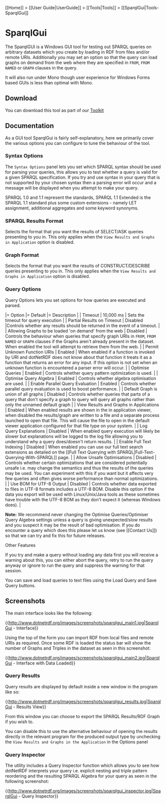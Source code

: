 [[Home]] > [[User Guide|UserGuide]] > [[Tools|Tools]] > [[SparqlGui|Tools-SparqlGui]]

# SparqlGui 

The SparqlGUI is a Windows GUI tool for testing out SPARQL queries on arbitrary datasets which you create by loading in RDF from files and/or remote URIs. Additionally you may set an option so that the query can load graphs on demand from the web where they are specified in `FROM`, `FROM NAMED` or `GRAPH` clauses in the query.

It will also run under Mono though user experience for Windows Forms based GUIs is less than optimal with Mono.

## Download 

You can download this tool as part of our [Toolkit](http://www.dotnetrdf.org?content.asp?pageID=Download%20dotNetRDF%20Toolkit%20for%20Windows)

## Documentation 

As a GUI tool SparqlGui is fairly self-explanatory, here we primarily cover the various options you can configure to tune the behaviour of the tool.

### Syntax Options 

The `Syntax Options` panel lets you set which SPARQL syntax should be used for parsing your queries, this allows you to test whether a query is valid for a given SPARQL specification. If you try and use syntax in your query that is not supported by your chosen syntax then a parsing error will occur and a message will be displayed when you attempt to make your query.

SPARQL 1.0 and 1.1 represent the standards, SPARQL 1.1 Extended is the SPARQL 1.1 standard plus some custom extensions - namely LET assignment, additional aggregates and some keyword synonyms.

### SPARQL Results Format 

Selects the format that you want the results of SELECT/ASK queries presenting to you in. This only applies when the `View Results and Graphs in Application` option is disabled.

### Graph Format 

Selects the format that you want the results of CONSTRUCT/DESCRIBE queries presenting to you in.  This only applies when the `View Results and Graphs in Application` option is disabled.

### Query Options 

Query Options lets you set options for how queries are executed and parsed.

|= Option |= Default |= Description |
| Timeout | 10,000 ms | Sets the timeout for query execution |
| Partial Results on Timeout | Disabled |Controls whether any results should be returned in the event of a timeout. |
| Allowing Graphs to be loaded 'on demand' from the web | Disabled | Controls the behaviour when queries that specify graph URIs in `FROM`, `FROM NAMED` or `GRAPH` clauses if the Graphs aren't already present in the dataset.  When enabled the tool will attempt to retrieve them from the web. |
| Permit Unknown Function URIs | Enabled | When enabled if a function is invoked by URI and dotNetRDF does not know about that function it treats it as a function that returns an error for any input. If this option is not set when an unknown function is encountered a parser error will occur. |
| Optimise Queries | Enabled | Controls whether query pattern optimization is used. |
| Optimise Query Algebra | Enabled | Controls whether algebra optimisation are used. |
| Enable Parallel Query Evaluation | Enabled | Controls whether parallel query evaluation is used to boost performance. |
| Default Graph is union of all graphs | Disabled | Controls whether queries that parts of a query that don't specify a graph to query will query all graphs rather than only the unnamed default graph |
| View Results and Graphs in Applications | Enabled | When enabled results are shown in the in application viewer, when disabled the results/graph are written to a file and a separate process launched to open that file.  This will cause the file to open in the default viewer application configured for that file type on your system. |
| Log Query Explanations | Disabled | When enabled query execution will likely be slower but explanations will be logged to the log file allowing you to understand why a query does/doesn't return results. |
| Enable Full Text Indexing | Disabled | When enabled you can use our full text search extensions as detailed on the [[Full Text Querying with SPARQL|Full-Text-Querying-With-SPARQL]] page. |
| Allow Unsafe Optimisations | Disabled | Controls whether certain optimizations that are considered potentially unsafe i.e. may change the semantics and thus the results of the queries may be used.  You can experiment with this if you want but it affects very few queries and often gives worse performance than normal optimizations. |
| Use BOM for UTF-8 Output | Disabled | Controls whether data exported to files in UTF-8 formats includes a UTF-8 BOM. Disable this option if the data you export will be used with Linux/Unix/Java tools as these sometimes have trouble with the UTF-8 BOM as they don't expect it (whereas Windows does). |

**Note:** We recommend never changing the Optimise Queries/Optimiser Query Algebra settings unless a query is giving unexpected/slow results and you suspect it may be the result of bad optimisation. If you do encounter a query which does this please let us know (see [[Contact Us]]) so that we can try and fix this for future releases.

Other Features

If you try and make a query without loading any data first you will receive a warning about this, you can either abort the query, retry to run the query anyway or ignore to run the query and suppress the warning for that session.

You can save and load queries to text files using the Load Query and Save Query buttons.

## Screenshots 

The main interface looks like the following:

{{http://www.dotnetrdf.org/images/screenshots/sparqlgui_main1.jpg|SparqlGui - Interface}}

Using the top of the form you can import RDF from local files and remote URIs as required. Once some RDF is loaded the status bar will show the number of Graphs and Triples in the dataset as seen in this screenshot:

{{http://www.dotnetrdf.org/images/screenshots/sparqlgui_main2.jpg|SparqlGui - Interface with Data Loaded}}

### Query Results 

Query results are displayed by default inside a new window in the program like so:

{{http://www.dotnetrdf.org/images/screenshots/sparqlgui_results.jpg|SparqlGui - Results View}}

From this window you can choose to export the SPARQL Results/RDF Graph if you wish to.

You can disable this to use the alternative behaviour of opening the results directly in the relevant program for the produced output type by unchecking the `View Results and Graphs in the Application` in the Options panel

### Query Inspector 

The utility includes a Query Inspector function which allows you to see how dotNetRDF interprets your query i.e. explicit nesting and triple pattern reordering and the resulting SPARQL Algebra for your query as seen in the following screenshot:

{{http://www.dotnetrdf.org/images/screenshots/sparqlgui_inspector.jpg|SparqlGui - Query Inspector}}